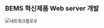 ## BEMS 혁신제품 Web server 개발


![네트워크플로우](https://github.com/zyerin/Bems/assets/131842185/b077e866-b87f-45ba-a682-689e5ba975ae)
